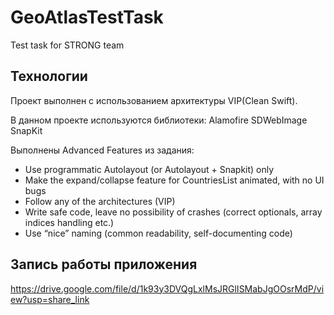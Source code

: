# GeoAtlasTestTask
Test task for STRONG team

## Технологии
Проект выполнен с использованием архитектуры VIP(Clean Swift).

В данном проекте используются библиотеки:
Alamofire
SDWebImage
SnapKit

Выполнены Advanced Features из задания:
- Use programmatic Autolayout (or Autolayout + Snapkit) only
- Make the expand/collapse feature for CountriesList animated, with no UI bugs
- Follow any of the architectures (VIP)
- Write safe code, leave no possibility of crashes (correct optionals, array indices handling etc.)
- Use “nice” naming (common readability, self-documenting code)

## Запись работы приложения
https://drive.google.com/file/d/1k93y3DVQgLxlMsJRGlISMabJgOOsrMdP/view?usp=share_link
